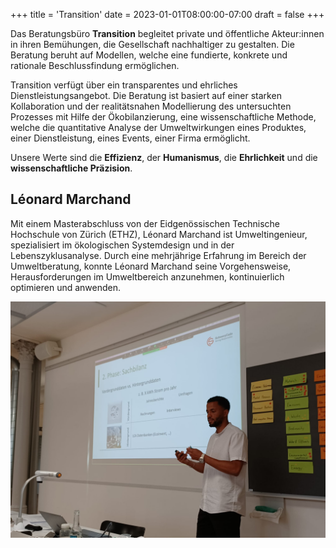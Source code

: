 +++
title = 'Transition'
date = 2023-01-01T08:00:00-07:00
draft = false
+++


Das Beratungsbüro **Transition** begleitet private und öffentliche Akteur:innen in ihren Bemühungen, die Gesellschaft nachhaltiger zu gestalten. Die Beratung beruht auf Modellen, welche eine fundierte, konkrete und rationale Beschlussfindung ermöglichen.

Transition verfügt über ein transparentes und ehrliches Dienstleistungsangebot. Die Beratung ist basiert auf einer starken Kollaboration und der realitätsnahen Modellierung des untersuchten Prozesses mit Hilfe der Ökobilanzierung, eine wissenschaftliche Methode, welche die quantitative Analyse der Umweltwirkungen eines Produktes, einer Dienstleistung, eines Events, einer Firma ermöglicht.


Unsere Werte sind die **Effizienz**, der **Humanismus**, die **Ehrlichkeit** und die **wissenschaftliche Präzision**.


## Léonard Marchand
Mit einem Masterabschluss von der Eidgenössischen Technische Hochschule von Zürich (ETHZ), Léonard Marchand ist Umweltingenieur, spezialisiert im ökologischen Systemdesign und in der Lebenszyklusanalyse. Durch eine mehrjährige Erfahrung im Bereich der Umweltberatung, konnte Léonard Marchand seine Vorgehensweise, Herausforderungen im Umweltbereich anzunehmen, kontinuierlich optimieren und anwenden.


![Léonard Marchard](leonard-marchand-photo.jpg)